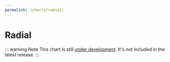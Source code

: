 ```yaml
---
permalink: /charts/radial/
---
```


# Radial <Badge type="warning" vertical="top" text="Under Development" />

::: warning Note
This chart is still [under development](/development/roadmap/). It's not included in the latest release.
:::
